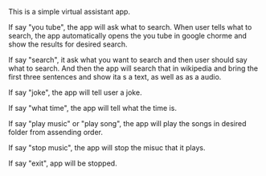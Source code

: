 This is a simple virtual assistant app.

If say "you tube", the app will ask what to search. When user tells what to search, the app automatically opens the you tube in google chorme and show the results for desired search.

If say "search", it ask what you want to search and then user should say what to search. And then the app will search that in wikipedia and bring the first three sentences and show ita s a text, as well as as a audio.

If say "joke", the app will tell user a joke.

If say "what time", the app will tell what the time is.

If say "play music" or "play song", the app will play the songs in desired folder from assending order.

If say "stop music", the app will stop the misuc that it plays.

If say "exit", app will be stopped.
